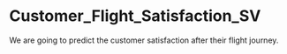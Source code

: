# Customer_Flight_Satisfaction_SV
We are going to predict the customer satisfaction after their flight journey.
